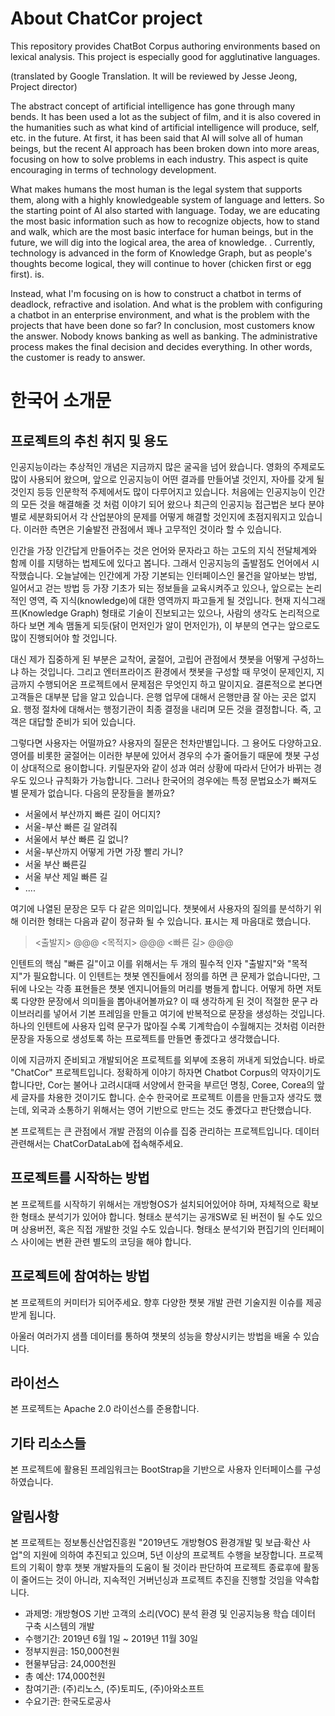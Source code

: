 # About ChatCor project

This repository provides ChatBot Corpus authoring environments based on lexical analysis. This project is especially good for agglutinative languages.

(translated by Google Translation. It will be reviewed by Jesse Jeong, Project director)

The abstract concept of artificial intelligence has gone through many bends. It has been used a lot as the subject of film, and it is also covered in the humanities such as what kind of artificial intelligence will produce, self, etc. in the future. At first, it has been said that AI will solve all of human beings, but the recent AI approach has been broken down into more areas, focusing on how to solve problems in each industry. This aspect is quite encouraging in terms of technology development.

What makes humans the most human is the legal system that supports them, along with a highly knowledgeable system of language and letters. So the starting point of AI also started with language. Today, we are educating the most basic information such as how to recognize objects, how to stand and walk, which are the most basic interface for human beings, but in the future, we will dig into the logical area, the area of ​​knowledge. . Currently, technology is advanced in the form of Knowledge Graph, but as people's thoughts become logical, they will continue to hover (chicken first or egg first). is.

Instead, what I'm focusing on is how to construct a chatbot in terms of deadlock, refractive and isolation. And what is the problem with configuring a chatbot in an enterprise environment, and what is the problem with the projects that have been done so far? In conclusion, most customers know the answer. Nobody knows banking as well as banking. The administrative process makes the final decision and decides everything. In other words, the customer is ready to answer.


# 한국어 소개문

## 프로젝트의 추친 취지 및 용도

인공지능이라는 추상적인 개념은 지금까지 많은 굴곡을 넘어 왔습니다. 영화의 주제로도 많이 사용되어 왔으며, 앞으로 인공지능이 어떤 결과를 만들어낼 것인지, 자아를 갖게 될 것인지 등등 인문학적 주제에서도 많이 다루어지고 있습니다. 처음에는 인공지능이 인간의 모든 것을 해결해줄 것 처럼 이야기 되어 왔으나 최근의 인공지능 접근법은 보다 분야별로 세분화되어서 각 산업분야의 문제를 어떻게 해결할 것인지에 초점지워지고 있습니다. 이러한 측면은 기술발전 관점에서 꽤나 고무적인 것이라 할 수 있습니다.

인간을 가장 인간답게 만들어주는 것은 언어와 문자라고 하는 고도의 지식 전달체계와 함께 이를 지탱하는 법제도에 있다고 봅니다. 그래서 인공지능의 출발점도 언어에서 시작했습니다. 오늘날에는 인간에게 가장 기본되는 인터페이스인 물건을 알아보는 방법, 일어서고 걷는 방법 등 가장 기초가 되는 정보들을 교육시켜주고 있으나, 앞으로는 논리적인 영역, 즉 지식(knowledge)에 대한 영역까지 파고들게 될 것입니다. 현재 지식그래프(Knowledge Graph) 형태로 기술이 진보되고는 있으나, 사람의 생각도 논리적으로 하다 보면 계속 맴돌게 되듯(닭이 먼저인가 알이 먼저인가), 이 부분의 연구는 앞으로도 많이 진행되어야 할 것입니다.

대신 제가 집중하게 된 부분은 교착어, 굴절어, 고립어 관점에서 챗봇을 어떻게 구성하느냐 하는 것입니다. 그리고 엔터프라이즈 환경에서 챗봇을 구성할 때 무엇이 문제인지, 지금까지 수행되어온 프로젝트에서 문제점은 무엇인지 하고 말이지요. 결론적으로 본다면 고객들은 대부분 답을 알고 있습니다. 은행 업무에 대해서 은행만큼 잘 아는 곳은 없지요. 행정 절차에 대해서는 행정기관이 최종 결정을 내리며 모든 것을 결정합니다. 즉, 고객은 대답할 준비가 되어 있습니다.

그렇다면 사용자는 어떨까요? 사용자의 질문은 천차만별입니다. 그 용어도 다양하고요. 영어를 비롯한 굴절어는 이러한 부분에 있어서 경우의 수가 줄어들기 때문에 챗봇 구성이 상대적으로 용이합니다. 키릴문자와 같이 성과 여러 상황에 따라서 단어가 바뀌는 경우도 있으나 규칙화가 가능합니다. 그러나 한국어의 경우에는 특정 문법요소가 빠져도 별 문제가 없습니다. 다음의 문장들을 볼까요?

* 서울에서 부산까지 빠른 길이 어디지?
* 서울-부산 빠른 길 알려줘
* 서울에서 부산 빠른 길 없니?
* 서울-부산까지 어떻게 가면 가장 빨리 가니?
* 서울 부산 빠른길
* 서울 부산 제일 빠른 길
* ....


여기에 나열된 문장은 모두 다 같은 의미입니다. 챗봇에서 사용자의 질의를 분석하기 위해 이러한 형태는 다음과 같이 정규화 될 수 있습니다. 표시는 제 마음대로 했습니다.

> <출발지> @@@ <목적지> @@@ <빠른 길> @@@

인텐트의 핵심 "빠른 길"이고 이를 위해서는 두 개의 필수적 인자 "출발지"와 "목적지"가 필요합니다. 이 인텐트는 챗봇 엔진들에서 정의를 하면 큰 문제가 없습니다만, 그 뒤에 나오는 각종 표현들은 챗봇 엔지니어들의 머리를 병들게 합니다. 어떻게 하면 저토록 다양한 문장에서 의미들을 뽑아내어볼까요? 이 때 생각하게 된 것이 적절한 문구 라이브러리를 넣어서 기본 프레임을 만들고 여기에 반복적으로 문장을 생성하는 것입니다. 하나의 인텐트에 사용자 입력 문구가 많아질 수록 기계학습이 수월해지는 것처럼 이러한 문장을 자동으로 생성토록 하는 프로젝트를 만들면 좋겠다고 생각했습니다.

이에 지금까지 준비되고 개발되어온 프로젝트를 외부에 조용히 꺼내게 되었습니다. 바로 "ChatCor" 프로젝트입니다. 정확하게 이야기 하자면 Chatbot Corpus의 약자이기도 합니다만, Cor는 불어나 고려시대때 서양에서 한국을 부르던 명칭, Coree, Corea의 앞 세 글자를 차용한 것이기도 합니다. 순수 한국어로 프로젝트 이름을 만들고자 생각도 했는데, 외국과 소통하기 위해서는 영어 기반으로 만드는 것도 좋겠다고 판단했습니다.

본 프로젝트는 큰 관점에서 개발 관점의 이슈를 집중 관리하는 프로젝트입니다. 데이터 관련해서는 ChatCorDataLab에 접속해주세요.

## 프로젝트를 시작하는 방법

본 프로젝트를 시작하기 위해서는 개방형OS가 설치되어있어야 하며, 자체적으로 확보한 형태소 분석기가 있어야 합니다. 형태소 분석기는 공개SW로 된 버전이 될 수도 있으며 상용버전, 혹은 직접 개발한 것일 수도 있습니다. 형태소 분석기와 편집기의 인터페이스 사이에는 변환 관련 별도의 코딩을 해야 합니다.

## 프로젝트에 참여하는 방법

본 프로젝트의 커미터가 되어주세요. 향후 다양한 챗봇 개발 관련 기술지원 이슈를 제공받게 됩니다.

아울러 여러가지 샘플 데이터를 통하여 챗봇의 성능을 향상시키는 방법을 배울 수 있습니다.

## 라이선스

본 프로젝트는 Apache 2.0 라이선스를 준용합니다.

## 기타 리소스들

본 프로젝트에 활용된 프레임워크는 BootStrap을 기반으로 사용자 인터페이스를 구성하였습니다.

## 알림사항

본 프로젝트는 정보통신산업진흥원 "2019년도 개방형OS 환경개발 및 보급·확산 사업"의 지원에 의하여 추진되고 있으며, 5년 이상의 프로젝트 수행을 보장합니다. 프로젝트의 기획이 향후 챗봇 개발자들의 도움이 될 것이라 판단하여 프로젝트 종료후에 활동이 줄어드는 것이 아니라, 지속적인 거버넌싱과 프로젝트 추진을 진행할 것임을 약속합니다.


* 과제명: 개방형OS 기반 고객의 소리(VOC) 분석 환경 및 인공지능용 학습 데이터 구축 시스템의 개발
* 수행기간: 2019년 6월 1일 ~ 2019년 11월 30일
* 정부지원금: 150,000천원
* 현물부담금: 24,000천원
* 총 예산: 174,000천원
* 참여기관: (주)리노스, (주)토피도, (주)아와소프트
* 수요기관: 한국도로공사

